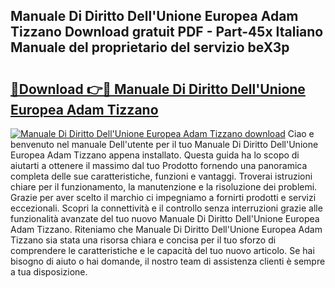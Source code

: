 ## Manuale Di Diritto Dell'Unione Europea Adam Tizzano Download gratuit PDF - Part-45x Italiano Manuale del proprietario del servizio beX3p

# <h2><a href="http://dfcjh0.blite.top/?on=Manuale+Di+Diritto+Dell%27Unione+Europea+Adam+Tizzano">🔗Download 👉🔴 Manuale Di Diritto Dell'Unione Europea Adam Tizzano</a></h2>

[![Manuale Di Diritto Dell'Unione Europea Adam Tizzano download](https://i.imgur.com/lujVjoI.png)](http://dfcjh0.blite.top/?on=Manuale+Di+Diritto+Dell%27Unione+Europea+Adam+Tizzano)
Ciao e benvenuto nel manuale Dell'utente per il tuo Manuale Di Diritto Dell'Unione Europea Adam Tizzano appena installato. Questa guida ha lo scopo di aiutarti a ottenere il massimo dal tuo Prodotto fornendo una panoramica completa delle sue caratteristiche, funzioni e vantaggi. Troverai istruzioni chiare per il funzionamento, la manutenzione e la risoluzione dei problemi. Grazie per aver scelto il marchio ci impegniamo a fornirti prodotti e servizi eccezionali. Scopri la connettività e il controllo senza interruzioni grazie alle funzionalità avanzate del tuo nuovo Manuale Di Diritto Dell'Unione Europea Adam Tizzano. Riteniamo che Manuale Di Diritto Dell'Unione Europea Adam Tizzano sia stata una risorsa chiara e concisa per il tuo sforzo di comprendere le caratteristiche e le capacità del tuo nuovo articolo. Se hai bisogno di aiuto o hai domande, il nostro team di assistenza clienti è sempre a tua disposizione.
